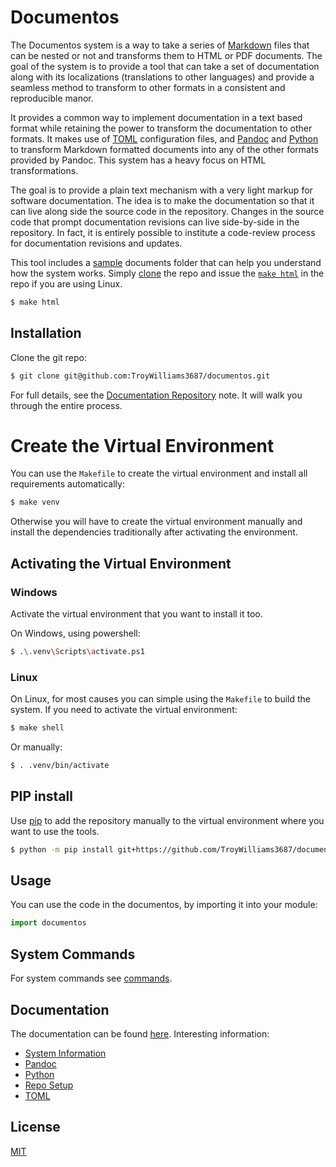 # Documentos

The Documentos system is a way to take a series of [Markdown](https://pandoc.org/MANUAL.html#pandocs-markdown) files that can be nested or not and transforms them to HTML or PDF documents. The goal of the system is to provide a tool that can take a set of documentation along with its localizations (translations to other languages) and provide a seamless method to transform to other formats in a consistent and reproducible manor.

It provides a common way to implement documentation in a text based format while retaining the power to transform the documentation to other formats. It makes use of [TOML](https://toml.io/en/) configuration files, and [Pandoc](https://pandoc.org/) and [Python](https://www.python.org) to transform Markdown formatted documents into any of the other formats provided by Pandoc. This system has a heavy focus on HTML transformations.

The goal is to provide a plain text mechanism with a very light markup for software documentation. The idea is to make the documentation so that it can live along side the source code in the repository. Changes in the source code that prompt documentation revisions can live side-by-side in the repository. In fact, it is entirely possible to institute a code-review process for documentation revisions and updates.

This tool includes a [sample](en/documents) documents folder that can help you understand how the system works. Simply [clone](#installation) the repo and issue the [`make html`](en/documents/documentos_system.md#make) in the repo if you are using Linux.

```bash
$ make html
```

## Installation

Clone the git repo:

```bash
$ git clone git@github.com:TroyWilliams3687/documentos.git
```

For full details, see the [Documentation Repository](en/documents/repo_setup.md) note. It will walk you through the entire process.


# Create the Virtual Environment

You can use the `Makefile` to create the virtual environment and install all requirements automatically:

```bash
$ make venv
```

Otherwise you will have to create the virtual environment manually and install the dependencies traditionally after activating the environment.

## Activating the Virtual Environment

### Windows

Activate the virtual environment that you want to install it too.

On Windows, using powershell:

```bash
$ .\.venv\Scripts\activate.ps1
```

### Linux

On Linux, for most causes you can simple using the `Makefile` to build the system. If you need to activate the virtual environment:

```bash
$ make shell
```

Or manually:


```bash
$ . .venv/bin/activate
```

## PIP install

Use [pip](https://pip.pypa.io/en/stable/) to add the repository manually to the virtual environment where you want to use the tools.

```bash
$ python -m pip install git+https://github.com/TroyWilliams3687/documentos
```

## Usage

You can use the code in the documentos, by importing it into your module:


```python
import documentos
```

## System Commands

For system commands see [commands](en/documents/commands.md).

## Documentation

The documentation can be found [here](en/documents/). Interesting information:

- [System Information](en/documents/documentos_system.md)
- [Pandoc](en/documents/pandoc.md)
- [Python](en/documents/python.md)
- [Repo Setup](en/documents/repot_setup.md)
- [TOML](en/documents/toml_configuration.md)


## License

[MIT](https://choosealicense.com/licenses/mit/)
